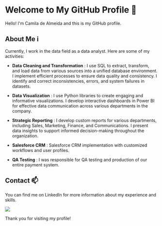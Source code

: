 # Welcome to My GitHub Profile 👋

Hello! I'm Camila de Almeida and this is my GitHub profile.

## About Me ℹ️

Currently, I work in the data field as a data analyst. Here are some of my activities:

- **Data Cleaning and Transformation** : I use SQL to extract, transform, and load data from various sources into a unified database environment. I implement efficient processes to ensure data quality and consistency. I identify and correct inconsistencies, errors, and system failures in datasets.

- **Data Visualization** : I use Python libraries to create engaging and informative visualizations. I develop interactive dashboards in Power BI for effective data communication across various departments in the company.

- **Strategic Reporting** : I develop custom reports for various departments, including Sales, Marketing, Finance, and Communications. I present data insights to support informed decision-making throughout the organization.

- **Salesforce CRM** : Salesforce CRM implementation with customized workflows and user profiles.

- **QA Testing** : I was responsible for QA testing and production of our entire payment system.   

## Contact 📫

You can find me on LinkedIn for more information about my experience and skills.
<div>
<a href="https://www.linkedin.com/in/camila-de-almeida-dados/" target="_blank"><img loading="lazy" src="https://img.shields.io/badge/-LinkedIn-%230077B5?style=for-the-badge&logo=linkedin&logoColor=white" target="_blank"></a>   
</div>

Thank you for visiting my profile!
